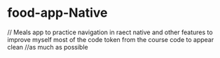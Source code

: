 # food-app-Native
// Meals app to practice navigation in raect native and other features to improve myself most of the code token from the course code to appear clean
//as much as possible
